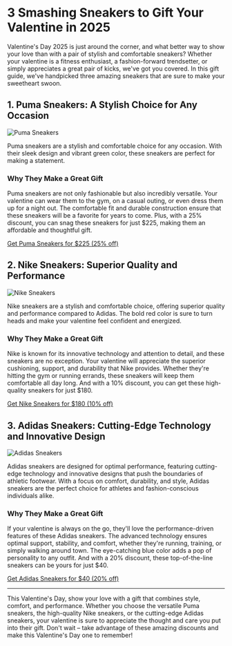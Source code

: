 # 3 Smashing Sneakers to Gift Your Valentine in 2025

Valentine's Day 2025 is just around the corner, and what better way to show your love than with a pair of stylish and comfortable sneakers? Whether your valentine is a fitness enthusiast, a fashion-forward trendsetter, or simply appreciates a great pair of kicks, we've got you covered. In this gift guide, we've handpicked three amazing sneakers that are sure to make your sweetheart swoon.

## 1. Puma Sneakers: A Stylish Choice for Any Occasion

![Puma Sneakers](https://www.affiliatelink.com?brand=puma&product=sneakers&subid=12345&subid=12345)

Puma sneakers are a stylish and comfortable choice for any occasion. With their sleek design and vibrant green color, these sneakers are perfect for making a statement.

### Why They Make a Great Gift

Puma sneakers are not only fashionable but also incredibly versatile. Your valentine can wear them to the gym, on a casual outing, or even dress them up for a night out. The comfortable fit and durable construction ensure that these sneakers will be a favorite for years to come. Plus, with a 25% discount, you can snag these sneakers for just $225, making them an affordable and thoughtful gift.

[Get Puma Sneakers for $225 (25% off)](https://www.affiliatelink.com?brand=puma&product=sneakers&subid=12345&subid=12345)

## 2. Nike Sneakers: Superior Quality and Performance

![Nike Sneakers](https://www.affiliatelink.com?brand=nike&product=sneakers&subid=12345&subid=12345)

Nike sneakers are a stylish and comfortable choice, offering superior quality and performance compared to Adidas. The bold red color is sure to turn heads and make your valentine feel confident and energized.

### Why They Make a Great Gift

Nike is known for its innovative technology and attention to detail, and these sneakers are no exception. Your valentine will appreciate the superior cushioning, support, and durability that Nike provides. Whether they're hitting the gym or running errands, these sneakers will keep them comfortable all day long. And with a 10% discount, you can get these high-quality sneakers for just $180.

[Get Nike Sneakers for $180 (10% off)](https://www.affiliatelink.com?brand=nike&product=sneakers&subid=12345&subid=12345)

## 3. Adidas Sneakers: Cutting-Edge Technology and Innovative Design

![Adidas Sneakers](https://www.affiliatelink.com?brand=adidas&product=sneakers&subid=12345&subid=12345)

Adidas sneakers are designed for optimal performance, featuring cutting-edge technology and innovative designs that push the boundaries of athletic footwear. With a focus on comfort, durability, and style, Adidas sneakers are the perfect choice for athletes and fashion-conscious individuals alike.

### Why They Make a Great Gift

If your valentine is always on the go, they'll love the performance-driven features of these Adidas sneakers. The advanced technology ensures optimal support, stability, and comfort, whether they're running, training, or simply walking around town. The eye-catching blue color adds a pop of personality to any outfit. And with a 20% discount, these top-of-the-line sneakers can be yours for just $40.

[Get Adidas Sneakers for $40 (20% off)](https://www.affiliatelink.com?brand=adidas&product=sneakers&subid=12345&subid=12345)

---

This Valentine's Day, show your love with a gift that combines style, comfort, and performance. Whether you choose the versatile Puma sneakers, the high-quality Nike sneakers, or the cutting-edge Adidas sneakers, your valentine is sure to appreciate the thought and care you put into their gift. Don't wait – take advantage of these amazing discounts and make this Valentine's Day one to remember!